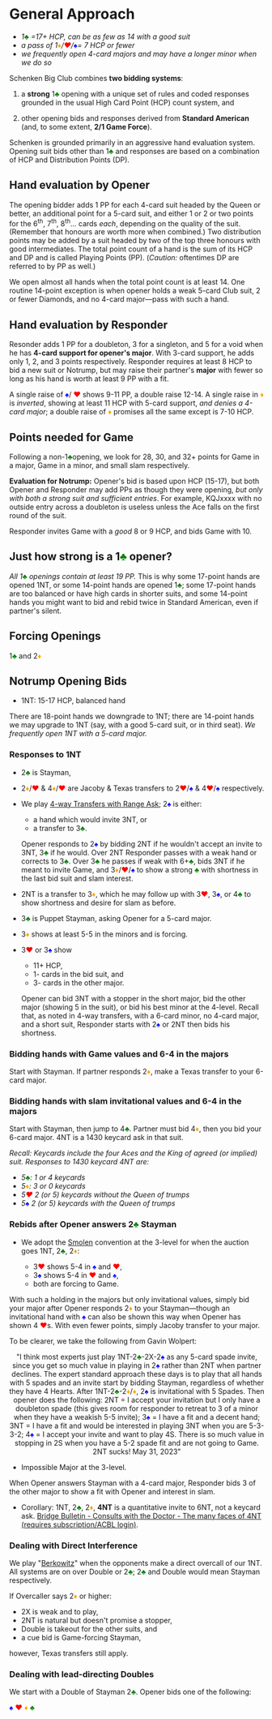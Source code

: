 # General Approach

- _1<span style="color:green">&clubs; </span>=17+ HCP, can be as few as 14 with a good suit_
- _a pass of 1<span style="color:orange">&diams;</span>/<span style="color:red">&hearts;</span>/<span style="color:blue">&spades;</span>= 7 HCP or fewer_
- _we frequently open 4-card majors and may have a longer minor when we do so_

Schenken Big Club combines **two bidding systems**: 

1. a **strong** 1<span style="color:green">&clubs; </span> opening with a unique set of rules and coded responses grounded in the usual High Card Point (HCP) count system, and 

2. other opening bids and responses derived from **Standard American** (and, to some extent, **2/1 Game Force**).

Schenken is grounded primarily in an aggressive hand evaluation system. Opening suit bids other than 1<span style="color:green">&clubs; </span> and responses are based on a combination of HCP and Distribution Points (DP). 

## Hand evaluation by Opener

The opening bidder adds 1 PP for each 4-card suit headed by the Queen or better, an additional point for a 5-card suit, and either 1 or 2 or two points for the 6<sup>th</sup>, 7<sup>th</sup>, 8<sup>th</sup>... cards _each_, depending on the quality of the suit. (Remember that honours are worth more when combined.) Two distribution points may be added by a suit headed by two of the top three honours with good intermediates. The total point count of a hand is the sum of its HCP and DP and is called Playing Points (PP). (_Caution:_ oftentimes DP are referred to by PP as well.) 

We open almost all hands when the total point count is at least 14. One routine 14-point exception is when opener holds a weak 5-card Club suit, 2 or fewer Diamonds, and no 4-card major&mdash;pass with such a hand.


## Hand evaluation by Responder

Resonder adds 1 PP for a doubleton, 3 for a singleton, and 5 for a void when he has **4-card support for opener's major**. With 3-card support, he adds only 1, 2, and 3 points respectively. Responder requires at least 8 HCP to bid a new suit or Notrump, but may raise their partner's **major** with fewer so long as his hand is worth at least 9 PP with a fit.

A single raise of <span style="color:blue">&spades;</span>/
<span style="color:red">&hearts;</span> shows 9-11 PP, a double raise 12-14. A single raise in <span style="color:orange">&diams;</span> is _inverted_, showing at least 11 HCP with 5-card support, _and denies a 4-card major_; a double raise of <span style="color:orange">&diams;</span> promises all the same except is 7-10 HCP.

## Points needed for Game

Following a non-1<span style="color:green">&clubs;</span>opening, we look for 28, 30, and 32+ points for Game in a major, Game in a minor, and small slam respectively.

**Evaluation for Notrump:** Opener's bid is based upon HCP (15-17), but both Opener and Responder may add PPs as though they were opening, _but only with both a strong suit and sufficient entries_. For example, KQJxxxx with no outside entry across a doubleton is useless unless the Ace falls on the first round of the suit.

Responder invites Game with a _good_ 8 or 9 HCP, and bids Game with 10.

## Just how strong is a 1<span style="color:green">&clubs;</span> opener?

_All 1<span style="color:green">&clubs;</span> openings contain at least 19 PP._ This is why some 17-point hands are opened 1NT, or some 14-point hands are opened 1<span style="color:green">&clubs;</span>; some 17-point hands are too balanced or have high cards in shorter suits, and some 14-point hands you might want to bid and rebid twice in Standard American, even if partner's silent.


## Forcing Openings

1<span style="color:green">&clubs;</span> and 2<span style="color:orange">&diams;</span>

## Notrump Opening Bids

- 1NT: 15-17 HCP, balanced hand

There are 18-point hands we downgrade to 1NT; there are 14-point hands we may upgrade to 1NT (say, with a good 5-card suit, or in third seat). _We frequently open 1NT with a 5-card major._

### Responses to 1NT

- 2<span style="color:green">&clubs;</span> is Stayman, 
- 2<span style="color:orange">&diams;</span>/<span style="color:red">&hearts;</span> & 4<span style="color:orange">&diams;</span>/<span style="color:red">&hearts;</span> are Jacoby & Texas transfers to 2<span style="color:red">&hearts;</span>/<span style="color:blue">&spades;</span> & 4<span style="color:red">&hearts;</span>/<span style="color:blue">&spades;</span> respectively. 

- We play <a href="https://bridgewinners.com/article/view/4-way-transfers-with-range-ask/">4-way Transfers with Range Ask</a>; 2<span style="color:blue">&spades;</span> is either: 

    - a hand which would invite 3NT, or
    - a transfer to 3<span style="color:green">&clubs;</span>.

    Opener responds to 2<span style="color:blue">&spades;</span> by bidding 2NT if he wouldn't accept an invite to 3NT, 3<span style="color:green">&clubs;</span> if he would. Over 2NT Responder passes with a weak hand or corrects to 3<span style="color:green">&clubs;</span>. Over 3<span style="color:green">&clubs;</span> he passes if weak with 6+<span style="color:green">&clubs;</span>, bids 3NT if he meant to invite Game, and 3<span style="color:orange">&diams;</span>/<span style="color:red">&hearts;</span>/<span style="color:blue">&spades;</span> to show a strong <span style="color:green">&clubs;</span> with shortness in the last bid suit and slam interest.

- 2NT is a transfer to 3<span style="color:orange">&diams;</span>, which he may follow up with 3<span style="color:red">&hearts;</span>, 3<span style="color:blue">&spades;</span>, or 4<span style="color:green">&clubs;</span> to show shortness and desire for slam as before.

- 3<span style="color:green">&clubs;</span> is Puppet Stayman, asking Opener for a 5-card major.

- 3<span style="color:orange">&diams;</span> shows at least 5-5 in the minors and is forcing.

- 3<span style="color:red">&hearts;</span> or 3<span style="color:blue">&spades;</span> show
    
    - 11+ HCP, 
    - 1- cards in the bid suit, and 
    - 3- cards in the other major.

    Opener can bid 3NT with a stopper in the short major, bid the other major (showing 5 in the suit), or bid his best minor at the 4-level. Recall that, as noted in 4-way transfers, with a 6-card minor, no 4-card major, and a short suit, Responder starts with 2<span style="color:blue">&spades;</span> or 2NT then bids his shortness.
 
 ### Bidding hands with Game values and 6-4 in the majors

 Start with Stayman. If partner responds 2<span style="color:orange">&diams;</span>, make a Texas transfer to your 6-card major.

 ### Bidding hands with slam invitational values and 6-4 in the majors

 Start with Stayman, then jump to 4<span style="color:green">&clubs;</span>. Partner must bid 4<span style="color:orange">&diams;</span>, then you bid your 6-card major. 4NT is a 1430 keycard ask in that suit. 

_Recall: Keycards include the four Aces and the King of agreed (or implied) suit. Responses to 1430 keycard 4NT are:_

- _5<span style="color:green">&clubs;</span>: 1 or 4 keycards_
- _5<span style="color:orange">&diams;</span>: 3 or 0 keycards_
- _5<span style="color:red">&hearts;</span> 2 (or 5) keycards _without_ the Queen of trumps_
- _5<span style="color:blue">&spades;</span> 2 (or 5) keycards _with_ the Queen of trumps_

### Rebids after Opener answers 2<span style="color:green">&clubs;</span> Stayman

- We adopt the <a href="https://www.larryco.com/bridge-learning-center/detail/536">Smolen</a> convention at the 3-level for when the auction goes 1NT, 2<span style="color:green">&clubs;</span>, 2<span style="color:orange">&diams;</span>: 

  - 3<span style="color:red">&hearts;</span> shows 5-4 in <span style="color:blue">&spades;</span> and <span style="color:red">&hearts;</span>, 
  - 3<span style="color:blue">&spades;</span> shows 5-4 in <span style="color:red">&hearts;</span> and <span style="color:blue">&spades;</span>,
  - both are forcing to Game.

With such a holding in the majors but only invitational values, simply bid your major after Opener responds 2<span style="color:orange">&diams;</span> to your Stayman&mdash;though an invitational hand with <span style="color:blue">&spades;</span> can also be shown this way when Opener has shown 4 <span style="color:red">&hearts;</span>s. With even fewer points, simply Jacoby transfer to your major.

To be clearer, we take the following from Gavin Wolpert: 

<p style="text-align: center;">
"I think most experts just play 1NT-2<span style="color:green">&clubs;</span>-2X-2<span style="color:blue">&spades;</span> as any 5-card spade invite, since you get so much value in playing in 2<span style="color:blue">&spades;</span> rather than 2NT when partner declines. The expert standard approach these days is to play that all hands with 5 spades and an invite start by bidding Stayman, regardless of whether they have 4 Hearts.
After 1NT-2<span style="color:green">&clubs;</span>-2<span style="color:orange">&diams;</span>/<span style="color:orange">&diams;</span>, 2<span style="color:blue">&spades;</span> is invitational with 5 Spades.
Then opener does the following:
2NT = I accept your invitation but I only have a doubleton spade (this gives room for responder to retreat to 3 of a minor when they have a weakish 5-5 invite); 
3<span style="color:blue">&spades;</span> = I have a fit and a decent hand;
3NT = I have a fit and would be interested in playing 3NT when you are 5-3-3-2;
4<span style="color:blue">&spades;</span> = I accept your invite and want to play 4S.
There is so much value in stopping in 2S when you have a 5-2 spade fit and are not going to Game. 2NT sucks!
May 31, 2023"</p>

- Impossible Major at the 3-level.

When Opener answers Stayman with a 4-card major, Responder bids 3 of the other major to show a fit with Opener and interest in slam. 

- Corollary: 1NT, 2<span style="color:green">&clubs;</span>, 2<span style="color:orange">&diams;</span>, **4NT** is a quantitative invite to 6NT, not a keycard ask. <a href="https://www.nxtbook.com/acbl/bridgebulletin/2022_04/index.php#/p/64">Bridge Bulletin - Consults with the Doctor - The many faces of 4NT (requires subscription/ACBL login)</a>.

### Dealing with Direct Interference

We play "<a href="https://www.larryco.com/bridge-articles/lebensohl-stolen-bid-doubles-and-interference-over-1nt">Berkowitz<a>" when the opponents make a direct overcall of our 1NT. All systems are on over Double or 2<span style="color:green">&clubs;</span>; 2<span style="color:green">&clubs;</span> and Double would mean Stayman respectively.

If Overcaller says 2<span style="color:orange">&diams;</span> or higher:

- 2X is weak and to play, 
- 2NT is natural but doesn't promise a stopper, 
- Double is takeout for the other suits, and
- a cue bid is Game-forcing Stayman,

however, Texas transfers still apply.


### Dealing with lead-directing Doubles

We start with a Double of Stayman 2<span style="color:green">&clubs;</span>. Opener bids one of the following: 















<span style="color:blue">&spades;</span>
<span style="color:red">&hearts;</span>
<span style="color:orange">&diams;</span>
<span style="color:green">&clubs;</span>